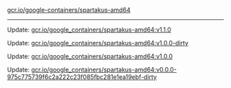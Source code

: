 [gcr.io/google-containers/spartakus-amd64](https://hub.docker.com/r/cruse/spartakus-amd64/tags/) 

----
Update: [gcr.io/google_containers/spartakus-amd64:v1.1.0](https://hub.docker.com/r/cruse/spartakus-amd64/tags/)

Update: [gcr.io/google_containers/spartakus-amd64:v1.0.0-dirty](https://hub.docker.com/r/cruse/spartakus-amd64/tags/)

Update: [gcr.io/google_containers/spartakus-amd64:v1.0.0](https://hub.docker.com/r/cruse/spartakus-amd64/tags/)

Update: [gcr.io/google_containers/spartakus-amd64:v0.0.0-975c775739f6c2a222c23f085fbc281e1ea19ebf-dirty](https://hub.docker.com/r/cruse/spartakus-amd64/tags/)

